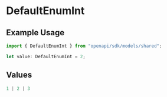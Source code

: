# DefaultEnumInt

## Example Usage

```typescript
import { DefaultEnumInt } from "openapi/sdk/models/shared";

let value: DefaultEnumInt = 2;
```

## Values

```typescript
1 | 2 | 3
```